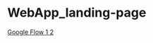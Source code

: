 # WebApp_landing-page
<div data-widget-type=deck data-flow="71decc30-5305-11ea-8996-bacbbe07b880"><a href="//whatfix.com/6d476f00-ae9c-11e9-88af-04013d24cd02/deck.html?closeable=false&entId=6d476f00-ae9c-11e9-88af-04013d24cd02#!/71decc30-5305-11ea-8996-bacbbe07b880/">Google Flow 1 2</a></div>
